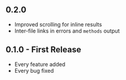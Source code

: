 ## 0.2.0
* Improved scrolling for inline results
* Inter-file links in errors and `methods` output

## 0.1.0 - First Release
* Every feature added
* Every bug fixed
